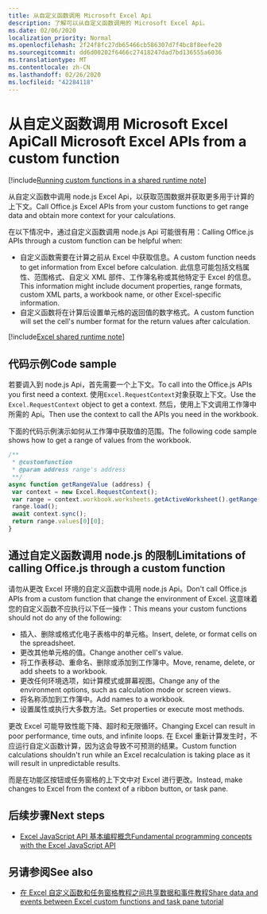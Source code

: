 ```yaml
---
title: 从自定义函数调用 Microsoft Excel Api
description: 了解可以从自定义函数调用的 Microsoft Excel Api。
ms.date: 02/06/2020
localization_priority: Normal
ms.openlocfilehash: 2f24f8fc27db65466cb586307d7f4bc8f8eefe20
ms.sourcegitcommit: dd6d00202f6466c27418247dad7bd136555a6036
ms.translationtype: MT
ms.contentlocale: zh-CN
ms.lasthandoff: 02/26/2020
ms.locfileid: "42284118"
---
```

# <a name="call-microsoft-excel-apis-from-a-custom-function"></a><span data-ttu-id="d8ff4-103">从自定义函数调用 Microsoft Excel Api</span><span class="sxs-lookup"><span data-stu-id="d8ff4-103">Call Microsoft Excel APIs from a custom function</span></span>

[!include[Running custom functions in a shared runtime note](../includes/excel-shared-runtime-preview-note.md)]

<span data-ttu-id="d8ff4-104">从自定义函数中调用 node.js Excel Api，以获取范围数据并获取更多用于计算的上下文。</span><span class="sxs-lookup"><span data-stu-id="d8ff4-104">Call Office.js Excel APIs from your custom functions to get range data and obtain more context for your calculations.</span></span>

<span data-ttu-id="d8ff4-105">在以下情况中，通过自定义函数调用 node.js Api 可能很有用：</span><span class="sxs-lookup"><span data-stu-id="d8ff4-105">Calling Office.js APIs through a custom function can be helpful when:</span></span>

- <span data-ttu-id="d8ff4-106">自定义函数需要在计算之前从 Excel 中获取信息。</span><span class="sxs-lookup"><span data-stu-id="d8ff4-106">A custom function needs to get information from Excel before calculation.</span></span> <span data-ttu-id="d8ff4-107">此信息可能包括文档属性、范围格式、自定义 XML 部件、工作簿名称或其他特定于 Excel 的信息。</span><span class="sxs-lookup"><span data-stu-id="d8ff4-107">This information might include document properties, range formats, custom XML parts, a workbook name, or other Excel-specific information.</span></span>
- <span data-ttu-id="d8ff4-108">自定义函数将在计算后设置单元格的返回值的数字格式。</span><span class="sxs-lookup"><span data-stu-id="d8ff4-108">A custom function will set the cell's number format for the return values after calculation.</span></span>

[!include[Excel shared runtime note](../includes/note-requires-shared-runtime.md)]

## <a name="code-sample"></a><span data-ttu-id="d8ff4-109">代码示例</span><span class="sxs-lookup"><span data-stu-id="d8ff4-109">Code sample</span></span>

<span data-ttu-id="d8ff4-110">若要调入到 node.js Api，首先需要一个上下文。</span><span class="sxs-lookup"><span data-stu-id="d8ff4-110">To call into the Office.js APIs you first need a context.</span></span> <span data-ttu-id="d8ff4-111">使用`Excel.RequestContext`对象获取上下文。</span><span class="sxs-lookup"><span data-stu-id="d8ff4-111">Use the `Excel.RequestContext` object to get a context.</span></span> <span data-ttu-id="d8ff4-112">然后，使用上下文调用工作簿中所需的 Api。</span><span class="sxs-lookup"><span data-stu-id="d8ff4-112">Then use the context to call the APIs you need in the workbook.</span></span>

<span data-ttu-id="d8ff4-113">下面的代码示例演示如何从工作簿中获取值的范围。</span><span class="sxs-lookup"><span data-stu-id="d8ff4-113">The following code sample shows how to get a range of values from the workbook.</span></span>

```JavaScript
/**
 * @customfunction
 * @param address range's address
 **/
async function getRangeValue (address) {
 var context = new Excel.RequestContext();
 var range = context.workbook.worksheets.getActiveWorksheet().getRange(address);
 range.load();
 await context.sync();
 return range.values[0][0];
}
```

## <a name="limitations-of-calling-officejs-through-a-custom-function"></a><span data-ttu-id="d8ff4-114">通过自定义函数调用 node.js 的限制</span><span class="sxs-lookup"><span data-stu-id="d8ff4-114">Limitations of calling Office.js through a custom function</span></span>

<span data-ttu-id="d8ff4-115">请勿从更改 Excel 环境的自定义函数中调用 node.js Api。</span><span class="sxs-lookup"><span data-stu-id="d8ff4-115">Don't call Office.js APIs from a custom function that change the environment of Excel.</span></span> <span data-ttu-id="d8ff4-116">这意味着您的自定义函数不应执行以下任一操作：</span><span class="sxs-lookup"><span data-stu-id="d8ff4-116">This means your custom functions should not do any of the following:</span></span>

- <span data-ttu-id="d8ff4-117">插入、删除或格式化电子表格中的单元格。</span><span class="sxs-lookup"><span data-stu-id="d8ff4-117">Insert, delete, or format cells on the spreadsheet.</span></span>
- <span data-ttu-id="d8ff4-118">更改其他单元格的值。</span><span class="sxs-lookup"><span data-stu-id="d8ff4-118">Change another cell's value.</span></span>
- <span data-ttu-id="d8ff4-119">将工作表移动、重命名、删除或添加到工作簿中。</span><span class="sxs-lookup"><span data-stu-id="d8ff4-119">Move, rename, delete, or add sheets to a workbook.</span></span>
- <span data-ttu-id="d8ff4-120">更改任何环境选项，如计算模式或屏幕视图。</span><span class="sxs-lookup"><span data-stu-id="d8ff4-120">Change any of the environment options, such as calculation mode or screen views.</span></span>
- <span data-ttu-id="d8ff4-121">将名称添加到工作簿中。</span><span class="sxs-lookup"><span data-stu-id="d8ff4-121">Add names to a workbook.</span></span>
- <span data-ttu-id="d8ff4-122">设置属性或执行大多数方法。</span><span class="sxs-lookup"><span data-stu-id="d8ff4-122">Set properties or execute most methods.</span></span>

<span data-ttu-id="d8ff4-123">更改 Excel 可能导致性能下降、超时和无限循环。</span><span class="sxs-lookup"><span data-stu-id="d8ff4-123">Changing Excel can result in poor performance, time outs, and infinite loops.</span></span> <span data-ttu-id="d8ff4-124">在 Excel 重新计算发生时，不应运行自定义函数计算，因为这会导致不可预测的结果。</span><span class="sxs-lookup"><span data-stu-id="d8ff4-124">Custom function calculations shouldn't run while an Excel recalculation is taking place as it will result in unpredictable results.</span></span>

<span data-ttu-id="d8ff4-125">而是在功能区按钮或任务窗格的上下文中对 Excel 进行更改。</span><span class="sxs-lookup"><span data-stu-id="d8ff4-125">Instead, make changes to Excel from the context of a ribbon button, or task pane.</span></span>

## <a name="next-steps"></a><span data-ttu-id="d8ff4-126">后续步骤</span><span class="sxs-lookup"><span data-stu-id="d8ff4-126">Next steps</span></span>

- [<span data-ttu-id="d8ff4-127">Excel JavaScript API 基本编程概念</span><span class="sxs-lookup"><span data-stu-id="d8ff4-127">Fundamental programming concepts with the Excel JavaScript API</span></span>](../reference/overview/excel-add-ins-reference-overview.md)

## <a name="see-also"></a><span data-ttu-id="d8ff4-128">另请参阅</span><span class="sxs-lookup"><span data-stu-id="d8ff4-128">See also</span></span>

- [<span data-ttu-id="d8ff4-129">在 Excel 自定义函数和任务窗格教程之间共享数据和事件教程</span><span class="sxs-lookup"><span data-stu-id="d8ff4-129">Share data and events between Excel custom functions and task pane tutorial</span></span>](../tutorials/share-data-and-events-between-custom-functions-and-the-task-pane-tutorial.md)